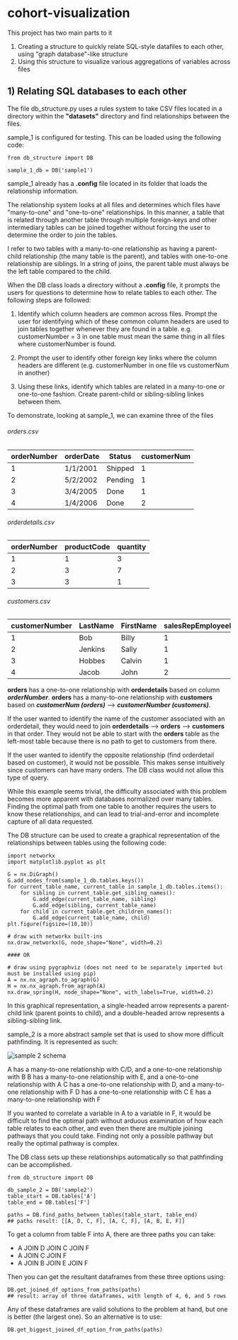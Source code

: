 # cohort-visualization
This project has two main parts to it

1) Creating a structure to quickly relate SQL-style datafiles to each other, using "graph database"-like structure
2) Using this structure to visualize various aggregations of variables across files

## 1) Relating SQL databases to each other
The file db_structure.py uses a rules system to take CSV files located in a directory within the **"datasets"** directory and find 
relationships between the files.

sample_1 is configured for testing. This can be loaded using the following code:

```
from db_structure import DB

sample_1_db = DB('sample1')
```

sample_1 already has a **.config** file located in its folder that loads the relationship information.

The relationship system looks at all files and determines which files have "many-to-one" and "one-to-one" relationships.
In this manner, a table that is related through another table through multiple foreign-keys and other intermediary tables can be
joined together without forcing the user to determine the order to join the tables.

I refer to two tables with a many-to-one relationship as having a parent-child relationship (the many table is the parent), and 
tables with one-to-one relationship are siblings. In a string of joins, the parent table must always be the left table compared to the
child.

When the DB class loads a directory without a **.config** file, it prompts the users for questions to determine how to relate
tables to each other. The following steps are followed:

1) Identify which column headers are common across files. Prompt the user for identifying which of these common column headers are
used to join tables together whenever they are found in a table. e.g. customerNumber = 3 in one table must mean the same thing in
all files where customerNumber is found.

2) Prompt the user to identify other foreign key links where the column headers are different (e.g. customerNumber in one file 
vs customerNum in another)

3) Using these links, identify which tables are related in a many-to-one or one-to-one fashion. Create parent-child or sibling-sibling
linkes between them.

To demonstrate, looking at sample_1, we can examine three of the files

###### orders.csv

|orderNumber|orderDate|Status|customerNum|
|-----------|---------|------|-----------|
|1|1/1/2001|Shipped|1|
|2|5/2/2002|Pending|1|
|3|3/4/2005|Done|1|
|4|1/4/2006|Done|2|

###### orderdetails.csv
|orderNumber|productCode|quantity|
|-----------|-----------|--------|
|1|1|3|
|2|3|7|
|3|3|1|

###### customers.csv
|customerNumber|LastName|FirstName|salesRepEmployeeNum|
|-------------|---------|---------|-------------------|
|1|Bob|Billy|1|
|2|Jenkins|Sally|1|
|3|Hobbes|Calvin|1|
|4|Jacob|John|2|

**orders** has a one-to-one relationship with **orderdetails** based on column ***orderNumber***. **orders** has a many-to-one
relationship with **customers** based on ***customerNum (orders)*** --> ***customerNumber (customers)***.

If the user wanted to identify the name of the customer associated with an orderdetail, they would need to join **orderdetails** -->
**orders** --> **customers** in that order. They would not be able to start with the **orders** table as the left-most table because
there is no path to get to customers from there.

If the user wanted to identify the opposite relationship (find orderdetail based on customer), it would not be possible. This makes
sense intuitively since customers can have many orders. The DB class would not allow this type of query.

While this example seems trivial, the difficulty associated with this problem becomes more apparent with databases normalized over
many tables. Finding the optimal path from one table to another requires the users to know these relationships, and can lead to
trial-and-error and incomplete capture of all data requested.

The DB structure can be used to create a graphical representation of the relationships between tables using the following code:

```
import networkx
import matplotlib.pyplot as plt

G = nx.DiGraph()
G.add_nodes_from(sample_1_db.tables.keys())
for current_table_name, current_table in sample_1_db.tables.items():
    for sibling in current_table.get_sibling_names():
        G.add_edge(current_table_name, sibling)
        G.add_edge(sibling, current_table_name)
    for child in current_table.get_children_names():
        G.add_edge(current_table_name, child)
plt.figure(figsize=(10,10))

# draw with networkx built-ins
nx.draw_networkx(G, node_shape="None", width=0.2)

#### OR

# draw using pygraphviz (does not need to be separately imported but must be installed using pip)
A = nx.nx_agraph.to_agraph(G)
H = nx.nx_agraph.from_agraph(A)
nx.draw_spring(H, node_shape="None", with_labels=True, width=0.2)
```

In this graphical representation, a single-headed arrow represents a parent-child link (parent points to child), and a double-headed
arrow represents a sibling-sibling link.

sample_2 is a more abstract sample set that is used to show more difficult pathfinding. It is represented as such:

![sample 2 schema](https://i.imgur.com/1cQERiK.png)

A has a many-to-one relationship with C/D, and a one-to-one relationship with B
B has a many-to-one relationship with E, and a one-to-one relationship with A
C has a one-to-one relationship with D, and a many-to-one relationship with F
D has a one-to-one relationship with C
E has a many-to-one relationship with F

If you wanted to correlate a variable in A to a variable in F, it would be difficult to find the optimal path without arduous 
examination of how each table relates to each other, and even then there are multiple joining pathways that you could take. Finding
not only a possible pathway but really the optimal pathway is complex.

The DB class sets up these relationships automatically so that pathfinding can be accomplished.

```
from db_structure import DB

db_sample_2 = DB('sample2')
table_start = DB.tables['A']
table_end = DB.tables['F']

paths = DB.find_paths_between_tables(table_start, table_end)
## paths result: [[A, D, C, F], [A, C, F], [A, B, E, F]]
```

To get a column from table F into A, there are three paths you can take:
- A JOIN D JOIN C JOIN F
- A JOIN C JOIN F
- A JOIN B JOIN E JOIN F

Then you can get the resultant dataframes from these three options using:

```
DB.get_joined_df_options_from_paths(paths)
## result: array of three dataframes, with length of 4, 6, and 5 rows
```

Any of these dataframes are valid solutions to the problem at hand, but one is better (the largest one). So an alternative is to use: 

```
DB.get_biggest_joined_df_option_from_paths(paths)
```
